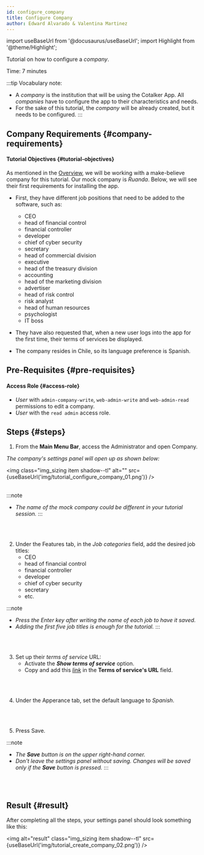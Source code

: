 ```yaml
---
id: configure_company
title: Configure Company
author: Edward Alvarado & Valentina Martinez
---
```

import useBaseUrl from '@docusaurus/useBaseUrl';
import Highlight from '@theme/Highlight'; 

Tutorial on how to configure a _company_. 

Time: 7 minutes

:::tip Vocabulary note:
- A _company_ is the institution that will be using the Cotalker App. All _companies_ have to configure the app to their characteristics and needs. 
- For the sake of this tutorial, the _company_ will be already created, but it needs to be configured. 
:::

## Company Requirements {#company-requirements}
#### Tutorial Objectives {#tutorial-objectives}

As mentioned in the [Overview](../tutorial_overview), we will be working with a make-believe company for this tutorial. Our mock company is _Ruanda_. Below, we will see their first requirements for installing the app.

- First, they have different job positions that need to be added to the software, such as:
  - CEO
  - head of financial control
  - financial controller
  - developer
  - chief of cyber security
  - secretary
  - head of commercial division
  - executive
  - head of the treasury division
  - accounting
  - head of the marketing division
  - advertiser
  - head of risk control
  - risk analyst
  - head of human resources
  - psychologist
  - IT boss

- They have also requested that, when a new user logs into the app for the first time, their terms of services be displayed.

- The company resides in Chile, so its language preference is Spanish.

## Pre-Requisites {#pre-requisites}
#### Access Role {#access-role}
* _User_ with `admin-company-write`, `web-admin-write` and `web-admin-read` permissions to edit a company.
* _User_ with the `read admin` access role.

## Steps {#steps}
<div class="alert alert--secondary">

1. From the **Main Menu Bar**, access the <span class="badge badge--primary">Administrator</span> and open <span class="badge badge--primary">Company</span>.

  _The company's settings panel will open up as shown below:_

<img class="img_sizing item shadow--tl" alt="" src={useBaseUrl('img/tutorial_configure_company_01.png')} /> 
<br/>
<br/>

:::note 
- _The name of the mock company could be different in your tutorial session._
:::

</div>
<br></br>

<div class="alert alert--secondary">

2. Under the <span class="badge badge--primary">Features</span> tab, in the _Job categories_ field, add the desired job titles:
    - CEO
    - head of financial control
    - financial controller
    - developer
    - chief of cyber security
    - secretary
    - etc.

:::note
  - _Press the Enter key after writing the name of each job to have it saved._
  - _Adding the first five job titles is enough for the tutorial._
:::

</div>
<br></br>

<div class="alert alert--secondary">

3. Set up their _terms of service_ URL:
    - Activate the ***Show terms of service*** option.
    - Copy and add this [*link*](https://docs.google.com/document/d/e/2PACX-1vQSIQFLoNStF9hQ_RJyUWyXrpCl3kqSPRJxATlFHrcYcJtQLZY1ZKnAsGqNogyRe7f0UJGVNuxZSeeB/pub) in the **Terms of service's URL** field.

</div>
<br></br>

<div class="alert alert--secondary">

4. Under the <span class="badge badge--primary">Apperance</span> tab, set the default language to _Spanish_.

</div>
<br></br>

<div class="alert alert--secondary">

5. Press <span class="badge badge--primary">Save</span>.

:::note 
- _The **Save** button is on the upper right-hand corner._
- _Don't leave the settings panel without saving. Changes will be saved only if the **Save** button is pressed._
:::

</div>
<br></br>

## Result {#result}
After completing all the steps, your settings panel should look something like this:

<img alt="result" class="img_sizing item shadow--tl" src={useBaseUrl('img/tutorial_create_company_02.png')} />